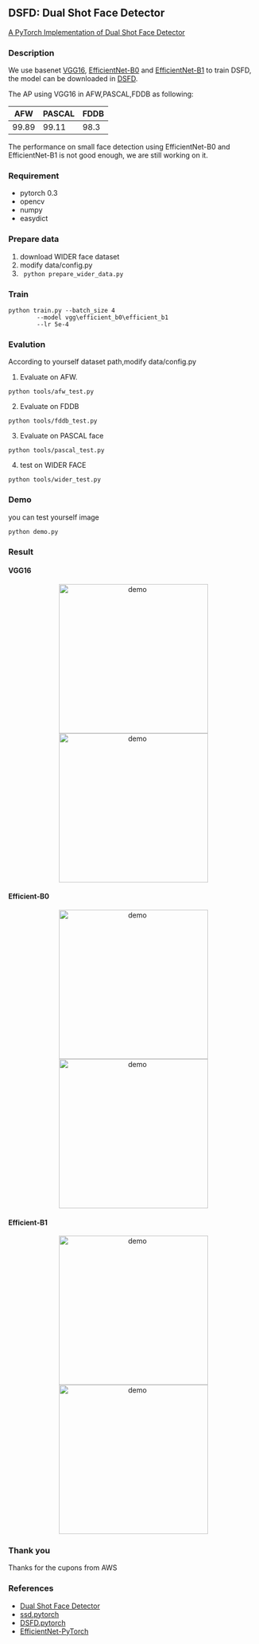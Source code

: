 ## DSFD: Dual Shot Face Detector ##
[A PyTorch Implementation of Dual Shot Face Detector](https://arxiv.org/abs/1810.10220?utm_source=feedburner&utm_medium=feed&utm_campaign=Feed%3A+arxiv%2FQSXk+%28ExcitingAds%21+cs+updates+on+arXiv.org%29)

### Description
We use basenet [VGG16](https://pan.baidu.com/s/1Q-YqoxJyqvln6KTcIck1tQ), [EfficientNet-B0](http://storage.googleapis.com/public-models/efficientnet/efficientnet-b0-355c32eb.pth) and [EfficientNet-B1](http://storage.googleapis.com/public-models/efficientnet/efficientnet-b1-f1951068.pth) to train DSFD, the model can be downloaded in [DSFD](https://pan.baidu.com/s/17cpDHEwYVxWmOIPqUy5zCQ).
 
The AP using VGG16 in AFW,PASCAL,FDDB as following:

| 	AFW     |   PASCAL	|   FDDB   |
| --------- |-----------| ---------|
|	  99.89   |   99.11   |   98.3   |

The performance on small face detection using EfficientNet-B0 and EfficientNet-B1 is not good enough, we are still working on it.  
 
### Requirement
* pytorch 0.3 
* opencv 
* numpy 
* easydict

### Prepare data 
1. download WIDER face dataset
2. modify data/config.py 
3. ``` python prepare_wider_data.py```


### Train 
``` 
python train.py --batch_size 4 
		--model vgg\efficient_b0\efficient_b1 
		--lr 5e-4
``` 

### Evalution
According to yourself dataset path,modify data/config.py 
1. Evaluate on AFW.
```
python tools/afw_test.py
```
2. Evaluate on FDDB 
```
python tools/fddb_test.py
```
3. Evaluate on PASCAL  face 
``` 
python tools/pascal_test.py
```
4. test on WIDER FACE 
```
python tools/wider_test.py
```
### Demo 
you can test yourself image
```
python demo.py
```
### Result
#### VGG16
<div align="center">
<img src="https://github.com/mexiQQ/DSFD-VGG16-EfficientNet/blob/master/VGG16/test1.jpg" height="300px" alt="demo" >
<img src="https://github.com/mexiQQ/DSFD-VGG16-EfficientNet/blob/master/VGG16/test6.jpg" height="300px" alt="demo" >
</div>

#### Efficient-B0
<div align="center">
<img src="https://github.com/mexiQQ/DSFD-VGG16-EfficientNet/blob/master/EfficientNet-B0/test1.jpg" height="300px" alt="demo" >
<img src="https://github.com/mexiQQ/DSFD-VGG16-EfficientNet/blob/master/EfficientNet-B0/test6.jpg" height="300px" alt="demo" >
</div>

#### Efficient-B1
<div align="center">
<img src="https://github.com/mexiQQ/DSFD-VGG16-EfficientNet/blob/master/EfficientNet-B1/test1.jpg" height="300px" alt="demo" >
<img src="https://github.com/mexiQQ/DSFD-VGG16-EfficientNet/blob/master/EfficientNet-B1/test6.jpg" height="300px" alt="demo" >
</div>

### Thank you
Thanks for the cupons from AWS

### References
* [Dual Shot Face Detector](https://arxiv.org/abs/1810.10220?utm_source=feedburner&utm_medium=feed&utm_campaign=Feed%3A+arxiv%2FQSXk+%28ExcitingAds%21+cs+updates+on+arXiv.org%29)
* [ssd.pytorch](https://github.com/amdegroot/ssd.pytorch)
* [DSFD.pytorch](https://github.com/yxlijun/DSFD.pytorch)
* [EfficientNet-PyTorch](https://github.com/lukemelas/EfficientNet-PyTorch)
